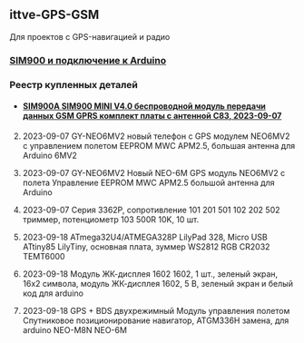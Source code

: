 ## ittve-GPS-GSM

Для проектов с GPS-навигацией и радио

### [SIM900 и подключение к Arduino](SIM900-i-podklyuchenie-k-arduino/SIM900-i-podklyuchenie-k-arduino.md)

### Реестр купленных деталей

- #### [SIM900A SIM900 MINI V4.0 беспроводной модуль передачи данных GSM GPRS комплект платы с антенной C83, 2023-09-07]()

2. 2023-09-07
GY-NEO6MV2 новый телефон с GPS модулем NEO6MV2 с управлением полетом EEPROM MWC APM2.5, большая антенна для Arduino 6MV2

3. 2023-09-07
GY-NEO6MV2 Новый NEO-6M GPS модуль NEO6MV2 с полета Управление EEPROM MWC APM2.5 большой антенна для Arduino

4. 2023-09-07
Серия 3362P, сопротивление 101 201 501 102 202 502 триммер, потенциометр 103 500R 10K, 10 шт.

5. 2023-09-18
ATmega32U4/ATMEGA328P LilyPad 328, Micro USB ATtiny85 LilyTiny, основная плата, зуммер WS2812 RGB CR2032 TEMT6000

6. 2023-09-18
Модуль ЖК-дисплея 1602 1602, 1 шт., зеленый экран, 16x2 символа, модуль ЖК-дисплея 1602, 5 В, зеленый экран и белый код для arduino

7. 2023-09-18
GPS + BDS двухрежимный Модуль управления полетом Спутниковое позиционирование навигатор, ATGM336H замена, для arduino NEO-M8N NEO-6M
 
